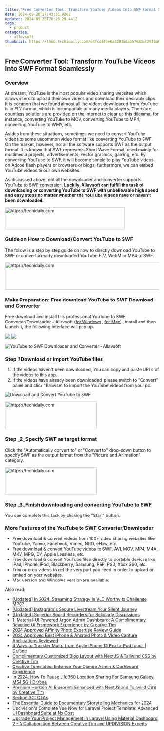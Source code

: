 ```yaml
---
title: "Free Converter Tool: Transform YouTube Videos Into SWF Format Seamlessly"
date: 2024-09-20T17:43:31.926Z
updated: 2024-09-25T20:25:29.441Z
tags:
  - product
categories:
  - allavsoft
thumbnail: https://thmb.techidaily.com/e8fcd349e6a8281ada057683af29fba698cce45bd930547e4abdeb165315200a.jpg
---
```


## Free Converter Tool: Transform YouTube Videos Into SWF Format Seamlessly

### Overview

At present, YouTube is the most popular video sharing websites which allows users to upload their own videos and download their desirable clips. It is common that we found almost all the videos downloaded from YouTube is in FLV format, which is incompatible to many media players. Therefore, countless solutions are provided on the internet to clear up this dilemma, for instance, converting YouTube to MOV, converting YouTube to MP4, converting YouTube to WMV, etc.

Asides from these situations, sometimes we need to convert YouTube videos to some uncommon video format like converting YouTube to SWF. On the market, however, not all the software supports SWF as the output format. It is known that SWF represents Short Wave Format, used mainly for multimedia projects, advertisements, vector graphics, gaming, etc. By converting YouTube to SWF, it will become simple to play YouTube videos on Adobe flash players or browsers or blogs, furthermore, we can embed YouTube videos to our own websites.

As discussed above, not all the downloader and converter supports YouTube to SWF conversion, **Luckily, Allavsoft can fulfill the task of downloading or converting YouTube to SWF with unbelievable high speed and easy steps no matter whether the YouTube videos have or haven't been downloaded.**

<!-- affiliate ads begin -->
<a href="https://aligracehair.sjv.io/c/5597632/2135359/19272" target="_top" id="2135359">
  <img src="//a.impactradius-go.com/display-ad/19272-2135359" border="0" alt="https://techidaily.com" width="392" height="72"/>
</a>
<img height="0" width="0" src="https://aligracehair.sjv.io/i/5597632/2135359/19272" style="position:absolute;visibility:hidden;" border="0" />
<!-- affiliate ads end -->

### Guide on How to Download/Convert YouTube to SWF

The follow is a step by step guide on how to directly download YouTube to SWF or convert already downloaded YouTube FLV, WebM or MP4 to SWF.

<!-- affiliate ads begin -->
<a href="https://unicoeye.pxf.io/c/5597632/2134496/18498" target="_top" id="2134496">
  <img src="//a.impactradius-go.com/display-ad/18498-2134496" border="0" alt="https://techidaily.com" width="728" height="90"/>
</a>
<img height="0" width="0" src="https://unicoeye.pxf.io/i/5597632/2134496/18498" style="position:absolute;visibility:hidden;" border="0" />
<!-- affiliate ads end -->

### Make Preparation: Free download YouTube to SWF Download and Converter

Free download and install this professional YouTube to SWF Converter/Downloader - Allavsoft ([for Windows](https://tools.techidaily.com/allavsoft/products/) , [for Mac](https://tools.techidaily.com/allavsoft/products/)) , install and then launch it, the following interface will pop up.

[![](https://www.allavsoft.com/how-to/../images/how-to/free-download-win.jpg)](https://tools.techidaily.com/allavsoft/products/) [![](https://www.allavsoft.com/how-to/../images/how-to/free-download-mac.jpg)](https://tools.techidaily.com/allavsoft/products/)

![YouTube to SWF Downloader and Converter - Allavsoft](https://www.allavsoft.com/how-to/../images/allavsoft/screen-shot-600.jpg)

### Step _1_ Download or import YouTube files

1. If the videos haven't been downloaded, You can copy and paste URLs of the videos to this app.
2. If the videos have already been downloaded, please switch to "Convert" panel and click "Browse" to import the YouTube videos from your pc.

![Download and Convert YouTube to SWF](https://www.allavsoft.com/how-to/../images/how-to/download-convert-youtube-to-swf/how-to-download-convert-youtube-to-swf.jpg)

<!-- affiliate ads begin -->
<a href="https://aligracehair.sjv.io/c/5597632/2036481/19272" target="_top" id="2036481">
  <img src="//a.impactradius-go.com/display-ad/19272-2036481" border="0" alt="https://techidaily.com" width="300" height="90"/>
</a>
<img height="0" width="0" src="https://aligracehair.sjv.io/i/5597632/2036481/19272" style="position:absolute;visibility:hidden;" border="0" />
<!-- affiliate ads end -->

### Step _2_Specify SWF as target format

Click the "Automatically convert to" or "Convert to" drop-down button to specify SWF as the output format from the "Picture and Animation" category.

<!-- affiliate ads begin -->
<a href="https://malaysia-healthcare-travel-council.pxf.io/c/5597632/1557742/17382" target="_top" id="1557742">
  <img src="//a.impactradius-go.com/display-ad/17382-1557742" border="0" alt="https://techidaily.com" width="300" height="90"/>
</a>
<img height="0" width="0" src="https://malaysia-healthcare-travel-council.pxf.io/i/5597632/1557742/17382" style="position:absolute;visibility:hidden;" border="0" />
<!-- affiliate ads end -->

### Step _3_Finish downloading and converting YouTube to SWF

You can complete this task by clicking the "Start" button.

### More Features of the YouTube to SWF Converter/Downloader

* Free download & convert videos from 100+ video sharing websites like YouTube, Yahoo, Facebook, Vimeo, NRD, eHow, etc.
* Free download & convert YouTube videos to SWF, AVI, MOV, MP4, M4A, MKV, MPG, DV, Apple Lossless, etc.
* Free download & convert YouTube files directly to portable devices like iPad, iPhone, iPod, Blackberry, Samsung, PSP, PS3, Xbox 360, etc.
* Trim or crop videos to get the very part you need in order to upload or embed on your websites.
* Mac version and Windows version are available.

<ins class="adsbygoogle"
     style="display:block"
     data-ad-format="autorelaxed"
     data-ad-client="ca-pub-7571918770474297"
     data-ad-slot="1223367746"></ins>

<ins class="adsbygoogle"
     style="display:block"
     data-ad-client="ca-pub-7571918770474297"
     data-ad-slot="8358498916"
     data-ad-format="auto"
     data-full-width-responsive="true"></ins>

<span class="atpl-alsoreadstyle">Also read:</span>
<div><ul>
<li><a href="https://vp-tips.techidaily.com/updated-in-2024-streaming-strategy-is-vlc-worthy-to-challenge-mpc/"><u>[Updated] In 2024, Streaming Strategy Is VLC Worthy to Challenge MPC?</u></a></li>
<li><a href="https://fox-direct.techidaily.com/updated-instagrams-secure-livestream-your-silent-journey/"><u>[Updated] Instagram's Secure Livestream Your Silent Journey</u></a></li>
<li><a href="https://on-screen-recording.techidaily.com/updated-superior-sound-recorders-for-scholarly-discussions/"><u>[Updated] Superior Sound Recorders for Scholarly Discussions</u></a></li>
<li><a href="https://discover-excellent.techidaily.com/1-material-ui-powered-argon-admin-dashboard-a-complimentary-reactive-ui-framework-experience-by-creative-tim/"><u>1. Material-UI Powered Argon Admin Dashboard: A Complimentary Reactive UI Framework Experience by Creative Tim</u></a></li>
<li><a href="https://extra-lessons.techidaily.com/2024-approved-affinity-photo-expertise-review-guide/"><u>2024 Approved Affinity Photo Expertise Review Guide</u></a></li>
<li><a href="https://youtube-webster.techidaily.com/approved-best-iphone-and-android-photo-and-video-capture-applications-reviewed/"><u>2024 Approved Best iPhone & Android Photo & Video Capture Applications Reviewed</u></a></li>
<li><a href="https://iphone-transfer.techidaily.com/4-ways-to-transfer-music-from-apple-iphone-15-pro-to-ipod-touch-drfone-by-drfone-transfer-from-ios/"><u>4 Ways to Transfer Music from Apple iPhone 15 Pro to iPod touch | Dr.fone</u></a></li>
<li><a href="https://discover-excellent.techidaily.com/complimentary-customized-blog-layout-with-nextjs-and-tailwind-css-by-creative-tim/"><u>Complimentary Customized Blog Layout with NextJS & Tailwind CSS by Creative Tim</u></a></li>
<li><a href="https://discover-excellent.techidaily.com/creative-templates-enhance-your-django-admin-and-dashboard-experience/"><u>Creative Templates: Enhance Your Django Admin & Dashboard Experience</u></a></li>
<li><a href="https://location-social.techidaily.com/in-2024-how-to-pause-life360-location-sharing-for-samsung-galaxy-m54-5g-drfone-by-drfone-virtual-android/"><u>In 2024, How To Pause Life360 Location Sharing For Samsung Galaxy M54 5G | Dr.fone</u></a></li>
<li><a href="https://discover-excellent.techidaily.com/premium-horizon-ai-blueprint-enhanced-with-nextjs-and-tailwind-css-by-creative-tim/"><u>Premium Horizon AI Blueprint: Enhanced with NextJS and Tailwind CSS by Creative Tim</u></a></li>
<li><a href="https://discover-excellent.techidaily.com/section-3c-qandas/"><u>Section 3C: Q&As</u></a></li>
<li><a href="https://some-approaches.techidaily.com/the-essential-guide-to-documentary-storytelling-mechanics-for-2024/"><u>The Essential Guide to Documentary Storytelling Mechanics for 2024</u></a></li>
<li><a href="https://discover-excellent.techidaily.com/updivisions-complete-vue-now-for-laravel-project-template-advanced-ui-dashboard-suite-at-no-cost/"><u>Updivision's Complete Vue Now for Laravel Project Template: Advanced UI Dashboard Suite at No Cost</u></a></li>
<li><a href="https://discover-excellent.techidaily.com/upgrade-your-project-management-in-laravel-using-material-dashboard-2-a-collaboration-between-creative-tim-and-updivision-experts/"><u>Upgrade Your Project Management in Laravel Using Material Dashboard 2 - A Collaboration Between Creative Tim and UPDIVISION Experts</u></a></li>
</ul></div>

